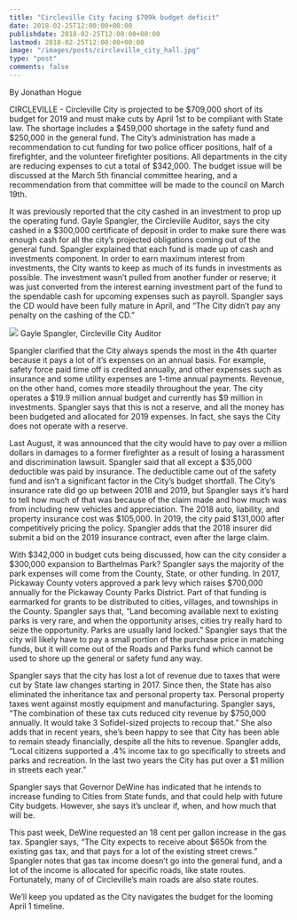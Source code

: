 ```yaml
---
title: "Circleville City facing $709k budget deficit"
date: 2018-02-25T12:00:00+00:00
publishdate: 2018-02-25T12:00:00+00:00
lastmod: 2018-02-25T12:00:00+00:00
image: "/images/posts/circleville_city_hall.jpg"
type: "post"
comments: false
---
```

By Jonathan Hogue

CIRCLEVILLE - Circleville City is projected to be $709,000 short of its budget for 2019 and must make cuts by April 1st to be compliant with State law. The shortage includes a $459,000 shortage in the safety fund and $250,000 in the general fund. The City’s administration has made a recommendation to cut funding for two police officer positions, half of a firefighter, and the volunteer firefighter positions. All departments in the city are reducing expenses to cut a total of $342,000. The budget issue will be discussed at the March 5th financial committee hearing, and a recommendation from that committee will be made to the council on March 19th.

It was previously reported that the city cashed in an investment to prop up the operating fund. Gayle Spangler, the Circleville Auditor, says the city cashed in a $300,000 certificate of deposit in order to make sure there was enough cash for all the city’s projected obligations coming out of the general fund. Spangler explained that each fund is made up of cash and investments component. In order to earn maximum interest from investments, the City wants to keep as much of its funds in investments as possible. The investment wasn’t pulled from another funder or reserve; it was just converted from the interest earning investment part of the fund to the spendable cash for upcoming expenses such as payroll. Spangler says the CD would have been fully mature in April, and  “The City didn’t pay any penalty on the cashing of the CD.”

![](/images/posts/gayle_spangler)
Gayle Spangler, Circleville City Auditor

Spangler clarified that the City always spends the most in the 4th quarter because it pays a lot of it’s expenses on an annual basis. For example, safety force paid time off is credited annually, and other expenses such as insurance and some utility expenses are 1-time annual payments. Revenue, on the other hand, comes more steadily throughout the year. The city operates a $19.9 million annual budget and currently has $9 million in investments. Spangler says that this is not a reserve, and all the money has been budgeted and allocated for 2019 expenses. In fact, she says the City does not operate with a reserve.

Last August, it was announced that the city would have to pay over a million dollars in damages to a former firefighter as a result of losing a harassment and discrimination lawsuit. Spangler said that all except a $35,000 deductible was paid by insurance. The deductible came out of the safety fund and isn’t a significant factor in the City’s budget shortfall. The City’s insurance rate did go up between 2018 and 2019, but Spangler says it’s hard to tell how much of that was because of the claim made and how much was from including new vehicles and appreciation. The 2018 auto, liability, and property insurance cost was $105,000. In 2019, the city paid $131,000 after competitively pricing the policy. Spangler adds that the 2018 insurer did submit a bid on the 2019 insurance contract, even after the large claim.

With $342,000 in budget cuts being discussed, how can the city consider a $300,000 expansion to Barthelmas Park? Spangler says the majority of the park expenses will come from the County, State, or other funding. In 2017, Pickaway County voters approved a park levy which raises $700,000 annually for the Pickaway County Parks District. Part of that funding is earmarked for grants to be distributed to cities, villages, and townships in the County. Spangler says that, “Land becoming available next to existing parks is very rare, and when the opportunity arises, cities try really hard to seize the opportunity. Parks are usually land locked.” Spangler says that the city will likely have to pay a small portion of the purchase price in matching funds, but it will come out of the Roads and Parks fund which cannot be used to shore up the general or safety fund any way.

Spangler says that the city has lost a lot of revenue due to taxes that were cut by State law changes starting in 2017. Since then, the State has also eliminated the inheritance tax and personal property tax. Personal property taxes went against mostly equipment and manufacturing. Spangler says, “The combination of these tax cuts reduced city revenue by $750,000 annually. It would take 3 Sofidel-sized projects to recoup that.” She also adds that in recent years, she’s been happy to see that City has been able to remain steady financially, despite all the hits to revenue. Spangler adds, “Local citizens supported a .4% income tax to go specifically to streets and parks and recreation. In the last two years the City has put over a $1 million in streets each year.”

Spangler says that Governor DeWine has indicated that he intends to increase funding to Cities from State funds, and that could help with future City budgets. However, she says it’s unclear if, when, and how much that will be.

This past week, DeWine requested an 18 cent per gallon increase in the gas tax. Spangler says, “The City expects to receive about $650k from the existing gas tax, and that pays for a lot of the existing street crews.” Spangler notes that gas tax income doesn’t go into the general fund, and a lot of the income is allocated for specific roads, like state routes. Fortunately, many of of Circleville’s main roads are also state routes.

We’ll keep you updated as the City navigates the budget for the looming April 1 timeline.
